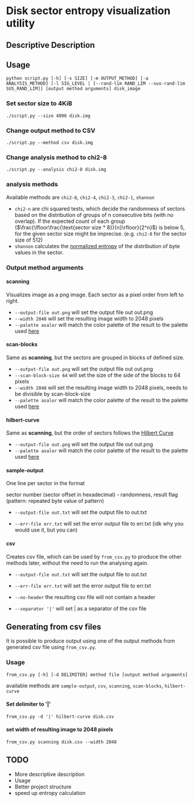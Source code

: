 # Disk sector entropy visualization utility
## Descriptive Description
## Usage
    python script.py [-h] [-s SIZE] [-m OUTPUT_METHOD] [-a ANALYSIS_METHOD] [-l SIG_LEVEL | [--rand-lim RAND_LIM --sus-rand-lim SUS_RAND_LIM]] [output method arguments] disk_image
### Set sector size to 4KiB
    ./script.py --size 4096 disk.img
### Change output method to CSV
    ./script.py --method csv disk.img
### Change analysis method to chi2-8
    ./script.py --analysis chi2-8 disk.img
### analysis methods
Available methods are `chi2-8`, `chi2-4`, `chi2-3`, `chi2-1`, `shannon`

- `chi2-n` are chi squared tests, which decide the randomness of sectors based on the distribution of groups of n consecutive bits (with no overlap).
If the expected count of each group ($\frac{\lfloor\frac{\text{sector size * 8}}{n}\rfloor}{2^n}$) is below 5, for the given sector size might be imprecise. (e.g. `chi2-8` for the sector size of 512)
- `shannon` calculates the [normalized entropy](https://en.wikipedia.org/wiki/Entropy_(information_theory)#Efficiency_(normalized_entropy)) of the distribution of byte values in the sector.

### Output method arguments
#### scanning
Visualizes image as a png image.
Each sector as a pixel order from left to right.
- `--output-file out.png`
will set the output file out out.png
- `--width 2048`
will set the resulting image width to 2048 pixels
- `--palette asalor` will match the color palette of the result to the palette used [here](https://asalor.blogspot.com/2011/08/trim-dm-crypt-problems.html)

#### scan-blocks
Same as **scanning**, but the sectors are grouped in blocks of defined size.
- `--output-file out.png`
will set the output file out out.png
- `--scan-block-size 64`
will set the size of the side of the blocks to 64 pixels
- `--width 2048`
will set the resulting image width to 2048 pixels, needs to be divisible by scan-block-size
- `--palette asalor` will match the color palette of the result to the palette used [here](https://asalor.blogspot.com/2011/08/trim-dm-crypt-problems.html)

#### hilbert-curve
Same as **scanning**, but the order of sectors follows the [Hilbert Curve](https://en.wikipedia.org/wiki/Hilbert_curve)

- `--output-file out.png`
will set the output file out out.png
- `--palette asalor` will match the color palette of the result to the palette used [here](https://asalor.blogspot.com/2011/08/trim-dm-crypt-problems.html)

#### sample-output
One line per sector in the format

sector number (sector offset in hexadecimal) - randomness, result flag (pattern: repeated byte value of pattern)
- `--output-file out.txt`
will set the output file to out.txt

- `--err-file err.txt`
will set the error output file to err.txt (idk why you would use it, but you can)

<!--- - `--entropy-limit 0.9`
omits every sector the entropy of which is higher than 0.9 
--->
#### csv
Creates csv file, which can be used by `from_csv.py` to produce the other methods later, without the need to run the analysing again.
- `--output-file out.txt`
will set the output file to out.txt

- `--err-file err.txt`
will set the error output file to err.txt 

<!--- `--entropy-limit 0.9`
omits every sector the entropy of which is higher than 0.9
---> 
- `--no-header` the resulting csv file will not contain a header

- `--separator '|'` will set | as a separator of the csv file

## Generating from csv files
It is possible to produce output using one of the output methods from generated csv file using `from_csv.py`.
### Usage
    from_csv.py [-h] [-d DELIMITER] method file [output method arguments]
available methods are `sample-output`, `csv`, `scanning`, `scan-blocks`, `hilbert-curve`
#### Set delimiter to '|'
    from_csv.py -d '|' hilbert-curve disk.csv
#### set width of resulting image to 2048 pixels
    from_csv.py scanning disk.csv --width 2048

## TODO
- More descriptive description
- Usage
- Better project structure
- speed up entropy calculation